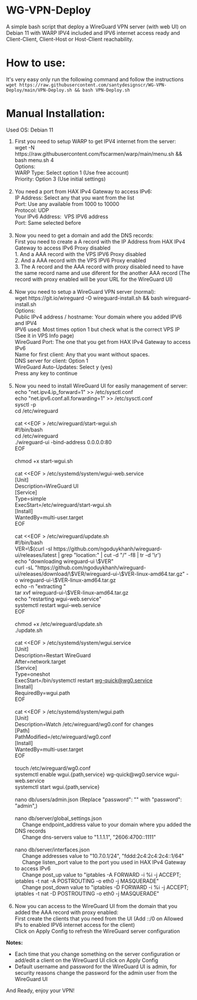 # WG-VPN-Deploy
A simple bash script that deploy a WireGuard VPN server (with web UI) on Debian 11 with WARP IPV4 included and IPV6 internet access ready and Client-Client, Client-Host or Host-Client reachability.

# How to use:
It's very easy only run the following command and follow the instructions<br>
`wget https://raw.githubusercontent.com/santydesignscr/WG-VPN-Deploy/main/VPN-Deploy.sh && bash VPN-Deploy.sh`

# Manual Installation:
<p>Used OS: Debian 11</p>
<ol>
<li>First you need to setup WARP to get IPV4 internet from the server:<br />wget -N https://raw.githubusercontent.com/fscarmen/warp/main/menu.sh &amp;&amp; bash menu.sh 4<br />Options:<br />WARP Type: Select option 1 (Use free account)<br />Priority: Option 3 (Use initial settings)<br /><br /></li>
<li>You need a port from HAX IPv4 Gateway to access IPv6:<br />IP Address: Select any that you want from the list<br />Port: Use any available from 1000 to 10000<br />Protocol: UDP<br />Your IPv6 Address: &nbsp;VPS IPV6 address<br />Port: Same selected before<br /><br /></li>
<li>Now you need to get a domain and add the DNS records:<br />First you need to create a A record with the IP Address from HAX IPv4 Gateway to access IPv6 Proxy disabled<br />1. And a AAA record with the VPS IPV6 Proxy disabled<br />2. And a AAA record with the VPS IPV6 Proxy enabled<br />3. The A record and the AAA record with proxy disabled need to have the same record name and use diferent for the another AAA record (The record with proxy enabled will be your URL for the WireGuard UI)<br /><br /></li>
<li>Now you need to setup a WireGuard VPN server (normal):<br />wget https://git.io/wireguard -O wireguard-install.sh &amp;&amp; bash wireguard-install.sh<br />Options:<br />Public IPv4 address / hostname: Your domain where you added IPV6 and IPV4<br />IPV6 used: Most times option 1 but check what is the correct VPS IP (See it in VPS Info page)<br />WireGuard Port: The one that you get from HAX IPv4 Gateway to access IPv6<br />Name for first client: Any that you want without spaces.<br />DNS server for client: Option 1<br />WireGuard Auto-Updates: Select y (yes)<br />Press any key to continue<br /><br /></li>
<li>Now you need to install WireGuard UI for easily management of server:<br />echo "net.ipv4.ip_forward=1" &gt;&gt; /etc/sysctl.conf<br />echo "net.ipv6.conf.all.forwarding=1" &gt;&gt; /etc/sysctl.conf<br />sysctl -p<br />cd /etc/wireguard<br /><br />cat &lt;&lt;EOF &gt; /etc/wireguard/start-wgui.sh<br />#!/bin/bash<br />cd /etc/wireguard<br />./wireguard-ui -bind-address 0.0.0.0:80<br />EOF<br /><br />chmod +x start-wgui.sh<br /><br />cat &lt;&lt;EOF &gt; /etc/systemd/system/wgui-web.service<br />[Unit]<br />Description=WireGuard UI<br />[Service]<br />Type=simple<br />ExecStart=/etc/wireguard/start-wgui.sh<br />[Install]<br />WantedBy=multi-user.target<br />EOF<br /><br />cat &lt;&lt;EOF &gt; /etc/wireguard/update.sh<br />#!/bin/bash<br />VER=\$(curl -sI https://github.com/ngoduykhanh/wireguard-ui/releases/latest | grep "location:" | cut -d "/" -f8 | tr -d '\r')<br />echo "downloading wireguard-ui \$VER"<br />curl -sL "https://github.com/ngoduykhanh/wireguard-ui/releases/download/\$VER/wireguard-ui-\$VER-linux-amd64.tar.gz" -o wireguard-ui-\$VER-linux-amd64.tar.gz<br />echo -n "extracting "<br />tar xvf wireguard-ui-\$VER-linux-amd64.tar.gz<br />echo "restarting wgui-web.service"<br />systemctl restart wgui-web.service<br />EOF<br /><br />chmod +x /etc/wireguard/update.sh<br />./update.sh<br /><br />cat &lt;&lt;EOF &gt; /etc/systemd/system/wgui.service<br />[Unit]<br />Description=Restart WireGuard<br />After=network.target<br />[Service]<br />Type=oneshot<br />ExecStart=/bin/systemctl restart <a href="mailto:wg-quick@wg0.service">wg-quick@wg0.service</a><br />[Install]<br />RequiredBy=wgui.path<br />EOF<br /><br />cat &lt;&lt;EOF &gt; /etc/systemd/system/wgui.path<br />[Unit]<br />Description=Watch /etc/wireguard/wg0.conf for changes<br />[Path]<br />PathModified=/etc/wireguard/wg0.conf<br />[Install]<br />WantedBy=multi-user.target<br />EOF<br /><br />touch /etc/wireguard/wg0.conf<br />systemctl enable wgui.{path,service} wg-quick@wg0.service wgui-web.service<br />systemctl start wgui.{path,service}<br /><br />nano db/users/admin.json (Replace "password": "" with "password": "admin",)<br /><br />nano db/server/global_settings.json<br />&nbsp; &nbsp; &nbsp;Change endpoint_address value to your domain where ypu added the DNS records<br />&nbsp; &nbsp; &nbsp;Change dns-servers value to "1.1.1.1", "2606:4700::1111"<br /><br />nano db/server/interfaces.json<br />&nbsp; &nbsp; &nbsp;Change addresses value to "10.7.0.1/24", "fddd:2c4:2c4:2c4::1/64"<br />&nbsp; &nbsp; &nbsp;Change listen_port value to the port you used in HAX IPv4 Gateway to access IPv6<br />&nbsp; &nbsp; &nbsp;Change post_up value to "iptables -A FORWARD -i %i -j ACCEPT; iptables -t nat -A POSTROUTING -o eth0 -j MASQUERADE"<br />&nbsp; &nbsp; &nbsp;Change post_down value to "iptables -D FORWARD -i %i -j ACCEPT; iptables -t nat -D POSTROUTING -o eth0 -j MASQUERADE"<br /><br /></li>
<li>Now you can access to the WireGuard UI from the domain that you added the AAA record with proxy enabled:<br />First create the clients that you need from the UI (Add ::/0 on Allowed IPs to enabled IPV6 internet access for the client)<br />Click on Apply Config to refresh the WireGuard server configuration</li>
</ol>
<p></p>
<p><strong>Notes:</strong></p>
<ul>
<li>Each time that you change something on the server configuration or add/edit a client on the WireGuard UI click on Apply Config</li>
<li>Default username and password for the WireGuard UI is admin, for security reasons change the password for the admin user from the WireGuard UI</li>
</ul>
<p>And Ready, enjoy your VPN!</p>
